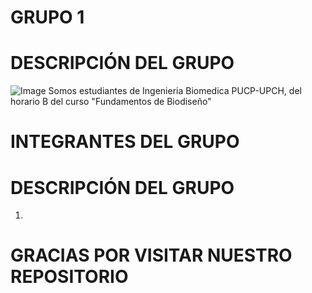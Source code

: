 # GRUPO 1
                
# DESCRIPCIÓN DEL GRUPO
![Image](https://github.com/user-attachments/assets/b8b0350b-ea29-4e34-9f50-acd8a526d466)
Somos estudiantes de Ingenieria Biomedica PUCP-UPCH, del horario B del curso "Fundamentos de Biodiseño"

# INTEGRANTES DEL GRUPO

# DESCRIPCIÓN DEL GRUPO
1) 
# GRACIAS POR VISITAR NUESTRO REPOSITORIO

